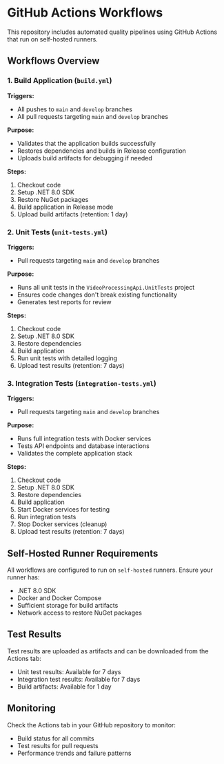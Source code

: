 # GitHub Actions Workflows

This repository includes automated quality pipelines using GitHub Actions that run on self-hosted runners.

## Workflows Overview

### 1. Build Application (`build.yml`)

**Triggers:**
- All pushes to `main` and `develop` branches
- All pull requests targeting `main` and `develop` branches

**Purpose:**
- Validates that the application builds successfully
- Restores dependencies and builds in Release configuration
- Uploads build artifacts for debugging if needed

**Steps:**
1. Checkout code
2. Setup .NET 8.0 SDK
3. Restore NuGet packages
4. Build application in Release mode
5. Upload build artifacts (retention: 1 day)

### 2. Unit Tests (`unit-tests.yml`)

**Triggers:**
- Pull requests targeting `main` and `develop` branches

**Purpose:**
- Runs all unit tests in the `VideoProcessingApi.UnitTests` project
- Ensures code changes don't break existing functionality
- Generates test reports for review

**Steps:**
1. Checkout code
2. Setup .NET 8.0 SDK
3. Restore dependencies
4. Build application
5. Run unit tests with detailed logging
6. Upload test results (retention: 7 days)

### 3. Integration Tests (`integration-tests.yml`)

**Triggers:**
- Pull requests targeting `main` and `develop` branches

**Purpose:**
- Runs full integration tests with Docker services
- Tests API endpoints and database interactions
- Validates the complete application stack

**Steps:**
1. Checkout code
2. Setup .NET 8.0 SDK
3. Restore dependencies
4. Build application
5. Start Docker services for testing
6. Run integration tests
7. Stop Docker services (cleanup)
8. Upload test results (retention: 7 days)

## Self-Hosted Runner Requirements

All workflows are configured to run on `self-hosted` runners. Ensure your runner has:

- .NET 8.0 SDK
- Docker and Docker Compose
- Sufficient storage for build artifacts
- Network access to restore NuGet packages

## Test Results

Test results are uploaded as artifacts and can be downloaded from the Actions tab:
- Unit test results: Available for 7 days
- Integration test results: Available for 7 days
- Build artifacts: Available for 1 day

## Monitoring

Check the Actions tab in your GitHub repository to monitor:
- Build status for all commits
- Test results for pull requests
- Performance trends and failure patterns